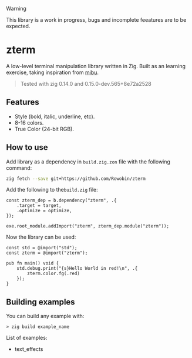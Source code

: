 > [!WARNING]
> This library is a work in progress, bugs and incomplete feeatures are to be expected.

# zterm
A low-level terminal manipulation library written in Zig. Built as an learning exercise, taking inspiration from [mibu](https://github.com/xyaman/mibu).

> Tested with zig 0.14.0 and 0.15.0-dev.565+8e72a2528

## Features

- Style (bold, italic, underline, etc).
- 8-16 colors.
- True Color (24-bit RGB).

## How to use

Add library as a dependency in `build.zig.zon` file with the 
following command:
```bash
zig fetch --save git+https://github.com/Rowobin/zterm
```

Add the following to the`build.zig` file:
```zig
const zterm_dep = b.dependency("zterm", .{
    .target = target,
    .optimize = optimize,
});

exe.root_module.addImport("zterm", zterm_dep.module("zterm"));
```

Now the library can be used:
```zig
const std = @import("std");
const zterm = @import("zterm");

pub fn main() void {
    std.debug.print("{s}Hello World in red!\n", .{
        zterm.color.fg(.red)
    });
}
```

## Building examples

You can build any example with:
```zig
> zig build example_name
```

List of examples:
- text_effects